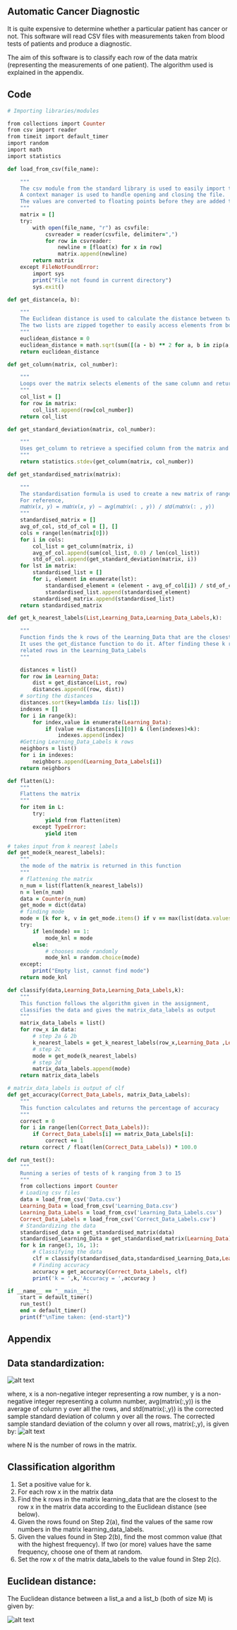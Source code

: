 ## Automatic Cancer Diagnostic
It is quite expensive to determine whether a particular patient has cancer or not. This software will read CSV files with measurements taken from blood tests of patients and produce a diagnostic.

The aim of this software is to classify each row of the data matrix (representing the measurements of one patient). The algorithm used is explained in the appendix.
## Code
```ruby
# Importing libraries/modules

from collections import Counter
from csv import reader
from timeit import default_timer
import random
import math
import statistics

def load_from_csv(file_name):

    """
    The csv module from the standard library is used to easily import the data from the csv file provided.
    A context manager is used to handle opening and closing the file.
    The values are converted to floating points before they are added to the matrix.
    """
    matrix = []
    try:
        with open(file_name, "r") as csvfile:
            csvreader = reader(csvfile, delimiter=",")
            for row in csvreader:
                newline = [float(x) for x in row]
                matrix.append(newline)
        return matrix
    except FileNotFoundError:
        import sys
        print("File not found in current directory")
        sys.exit()

def get_distance(a, b):

    """
    The Euclidean distance is used to calculate the distance between two lists, a and b.
    The two lists are zipped together to easily access elements from both of them.
    """
    euclidean_distance = 0
    euclidean_distance = math.sqrt(sum([(a - b) ** 2 for a, b in zip(a, b)]))
    return euclidean_distance

def get_column(matrix, col_number):

    """
    Loops over the matrix selects elements of the same column and returns all of them in a list.
    """
    col_list = []
    for row in matrix:
        col_list.append(row[col_number])
    return col_list

def get_standard_deviation(matrix, col_number):

    """
    Uses get_column to retrieve a specified column from the matrix and then returns the standard deviation of that column.
    """
    return statistics.stdev(get_column(matrix, col_number))

def get_standardised_matrix(matrix):

    """
    The standardisation formula is used to create a new matrix of range scaled data
    For reference,
    𝑚𝑎𝑡𝑟𝑖𝑥(𝑥, 𝑦) = 𝑚𝑎𝑡𝑟𝑖𝑥(𝑥, 𝑦) − 𝑎𝑣𝑔(𝑚𝑎𝑡𝑟𝑖𝑥(: , 𝑦)) / 𝑠𝑡𝑑(𝑚𝑎𝑡𝑟𝑖𝑥(: , 𝑦))
    """
    standardised_matrix = []
    avg_of_col, std_of_col = [], []
    cols = range(len(matrix[0]))
    for i in cols:
        col_list = get_column(matrix, i)
        avg_of_col.append(sum(col_list, 0.0) / len(col_list))
        std_of_col.append(get_standard_deviation(matrix, i))
    for lst in matrix:
        standardised_list = []
        for i, element in enumerate(lst):
            standardised_element = (element - avg_of_col[i]) / std_of_col[i]
            standardised_list.append(standardised_element)
        standardised_matrix.append(standardised_list)
    return standardised_matrix

def get_k_nearest_labels(List,Learning_Data,Learning_Data_Labels,k):

    """
    Function finds the k rows of the Learning_Data that are the closest to the list passed as a parameter.
    It uses the get_distance function to do it. After finding these k rows, it finds and return the
    related rows in the Learning_Data_Labels
    """

    distances = list()
    for row in Learning_Data:
        dist = get_distance(List, row)
        distances.append((row, dist))
    # sorting the distances
    distances.sort(key=lambda lis: lis[1])
    indexes = []
    for i in range(k):
        for index,value in enumerate(Learning_Data):
            if (value == distances[i][0]) & (len(indexes)<k):
                indexes.append(index)
    #Getting Learning_Data_Labels k rows
    neighbors = list()
    for i in indexes:
        neighbors.append(Learning_Data_Labels[i])
    return neighbors

def flatten(L):
    """
    Flattens the matrix
    """
    for item in L:
        try:
            yield from flatten(item)
        except TypeError:
            yield item

# takes input from k nearest labels
def get_mode(k_nearest_labels):
    """
    the mode of the matrix is returned in this function
    """
    # flattening the matrix
    n_num = list(flatten(k_nearest_labels))
    n = len(n_num)
    data = Counter(n_num)
    get_mode = dict(data)
    # finding mode
    mode = [k for k, v in get_mode.items() if v == max(list(data.values()))]
    try:
        if len(mode) == 1:
            mode_knl = mode
        else:
            # chooses mode randomly
            mode_knl = random.choice(mode)
    except:
        print("Empty list, cannot find mode")
    return mode_knl

def classify(data,Learning_Data,Learning_Data_Labels,k):
    """
    This function follows the algorithm given in the assignment,
    classifies the data and gives the matrix_data_labels as output
    """
    matrix_data_labels = list()
    for row_x in data:
        # step 2a & 2b
        k_nearest_labels = get_k_nearest_labels(row_x,Learning_Data ,Learning_Data_Labels,k)
        # step 2c
        mode = get_mode(k_nearest_labels)
        # step 2d
        matrix_data_labels.append(mode)
    return matrix_data_labels

# matrix_data_labels is output of clf
def get_accuracy(Correct_Data_Labels, matrix_Data_Labels):
    """
    This function calculates and returns the percentage of accuracy
    """
    correct = 0
    for i in range(len(Correct_Data_Labels)):
        if Correct_Data_Labels[i] == matrix_Data_Labels[i]:
            correct += 1
    return correct / float(len(Correct_Data_Labels)) * 100.0

def run_test():
    """
    Running a series of tests of k ranging from 3 to 15
    """
    from collections import Counter
    # Loading csv files
    data = load_from_csv('Data.csv')
    Learning_Data = load_from_csv('Learning_Data.csv')
    Learning_Data_Labels = load_from_csv('Learning_Data_Labels.csv')
    Correct_Data_Labels = load_from_csv('Correct_Data_Labels.csv')
    # Standardizing the data
    standardised_data = get_standardised_matrix(data)
    standardised_Learning_Data = get_standardised_matrix(Learning_Data)
    for k in range(3, 16, 1):
        # Classifying the data
        clf = classify(standardised_data,standardised_Learning_Data,Learning_Data_Labels,k)
        # Finding accuracy
        accuracy = get_accuracy(Correct_Data_Labels, clf)
        print('k = ',k,'Accuracy = ',accuracy )

if __name__ == "__main__":
    start = default_timer()
    run_test()
    end = default_timer()
    print(f"\nTime taken: {end-start}")
 ```
  
## Appendix
## Data standardization:
![alt text](https://github.com/Yash4850/DataScience/blob/main/Automatic%20Cancer%20Diagnostic/Figures/Matrix.PNG)

where, x is a non-negative integer representing a row number, y is a non-negative integer representing a column number, avg(matrix(:,y)) is the average of column y over all the rows, and std(matrix(:,y)) is the corrected sample standard deviation of column y over all the rows.
The corrected sample standard deviation of the column y over all rows, matrix(:,y), is given by:
![alt text](https://github.com/Yash4850/DataScience/blob/main/Automatic%20Cancer%20Diagnostic/Figures/Standardization.PNG)

where N is the number of rows in the matrix.
## Classification algorithm
1. Set a positive value for k.
2. For each row x in the matrix data
 1. Find the k rows in the matrix learning_data that are the closest to the row x in the matrix data
according to the Euclidean distance (see below).
 2. Given the rows found on Step 2(a), find the values of the same row numbers in the matrix
learning_data_labels.
 3. Given the values found in Step 2(b), find the most common value (that with the highest
frequency). If two (or more) values have the same frequency, choose one of them at random.
 4. Set the row x of the matrix data_labels to the value found in Step 2(c).
## Euclidean distance:
The Euclidean distance between a list_a and a list_b (both of size M) is given by:

![alt text](https://github.com/Yash4850/DataScience/blob/main/Automatic%20Cancer%20Diagnostic/Figures/Euclidean%20Distance.PNG)
